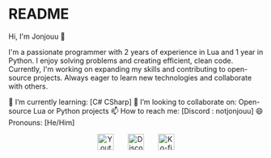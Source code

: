 # README

Hi, I'm Jonjouu 👋

I'm a passionate programmer with 2 years of experience in Lua and 1 year in Python. I enjoy solving problems and creating efficient, clean code. Currently, I'm working on expanding my skills and contributing to open-source projects. Always eager to learn new technologies and collaborate with others.

🌱 I’m currently learning: [C# CSharp]
👯 I’m looking to collaborate on: Open-source Lua or Python projects
📫 How to reach me: [Discord : notjonjouu]
😄 Pronouns: [He/Him]

<!-- Social icons section -->
<p align="center">
  <a href="https://www.youtube.com/@Jonjouu"><img width="32px" alt="Youtube" title="Youtube" src="https://i.imgur.com/qiXu7b2.png"/></a>
  &#8287;&#8287;&#8287;&#8287;&#8287;
  <a href="https://discord.gg/4mm4q2NNkV"><img width="32px" alt="Discord Server" title="Discord Server" src="https://imgur.com/INRJRUh.png"/></a>
  &#8287;&#8287;&#8287;&#8287;&#8287;
  <a href="https://ko-fi.com/jlawrence"><img width="32px" alt="Ko-fi" title="Buy me a coffee" src="https://i.imgur.com/PpLeD3K.png"/></a>
</p>
